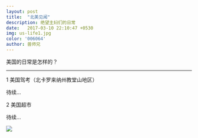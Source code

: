 ```yaml
---
layout: post
title:  "北美见闻"
description: 绝望主妇们的日常
date:   2017-03-10 22:10:47 +0530
img: us-life1.jpg
color: '006064'
author: 兽师兄
---
```


美国的日常是怎样的？

---
1 美国驾考（北卡罗来纳州教堂山地区）

待续...

2 美国超市

待续...


![]({{site.baseurl}}/images/us-life2.jpg)